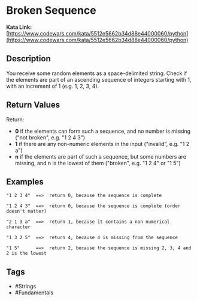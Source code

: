 # Broken Sequence

**Kata Link:** [https://www.codewars.com/kata/5512e5662b34d88e44000060/python](https://www.codewars.com/kata/5512e5662b34d88e44000060/python)

## Description

You receive some random elements as a space-delimited string. Check if the elements are part of an ascending sequence of integers starting with 1, with an increment of 1 (e.g. 1, 2, 3, 4).

## Return Values

Return:
- **0** if the elements can form such a sequence, and no number is missing ("not broken", e.g. "1 2 4 3")
- **1** if there are any non-numeric elements in the input ("invalid", e.g. "1 2 a")
- **n** if the elements are part of such a sequence, but some numbers are missing, and n is the lowest of them ("broken", e.g. "1 2 4" or "1 5")

## Examples

```
"1 2 3 4"  ==>  return 0, because the sequence is complete

"1 2 4 3"  ==>  return 0, because the sequence is complete (order doesn't matter)

"2 1 3 a"  ==>  return 1, because it contains a non numerical character

"1 3 2 5"  ==>  return 4, because 4 is missing from the sequence

"1 5"      ==>  return 2, because the sequence is missing 2, 3, 4 and 2 is the lowest
```

## Tags

- #Strings
- #Fundamentals